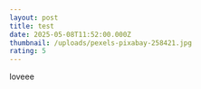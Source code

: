 ```yaml
---
layout: post
title: test
date: 2025-05-08T11:52:00.000Z
thumbnail: /uploads/pexels-pixabay-258421.jpg
rating: 5
---
```

loveee
